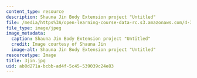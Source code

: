 ```yaml
---
content_type: resource
description: Shauna Jin Body Extension project "Untitled"
file: /media/https%3A/open-learning-course-data-rc.s3.amazonaws.com/4-301-introduction-to-the-visual-arts-spring-2007/ab0d271abcbbad4f5c45539039c24e83_3jin.jpg
file_type: image/jpeg
image_metadata:
  caption: Shauna Jin Body Extension project "Untitled"
  credit: Image courtesy of Shauna Jin
  image-alt: Shauna Jin Body Extension project "Untitled"
resourcetype: Image
title: 3jin.jpg
uid: ab0d271a-bcbb-ad4f-5c45-539039c24e83
---
```


